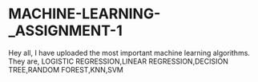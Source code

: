 # MACHINE-LEARNING-_ASSIGNMENT-1
Hey all, I have uploaded the most important machine learning algorithms.
They are, LOGISTIC REGRESSION,LINEAR REGRESSION,DECISION TREE,RANDOM FOREST,KNN,SVM
